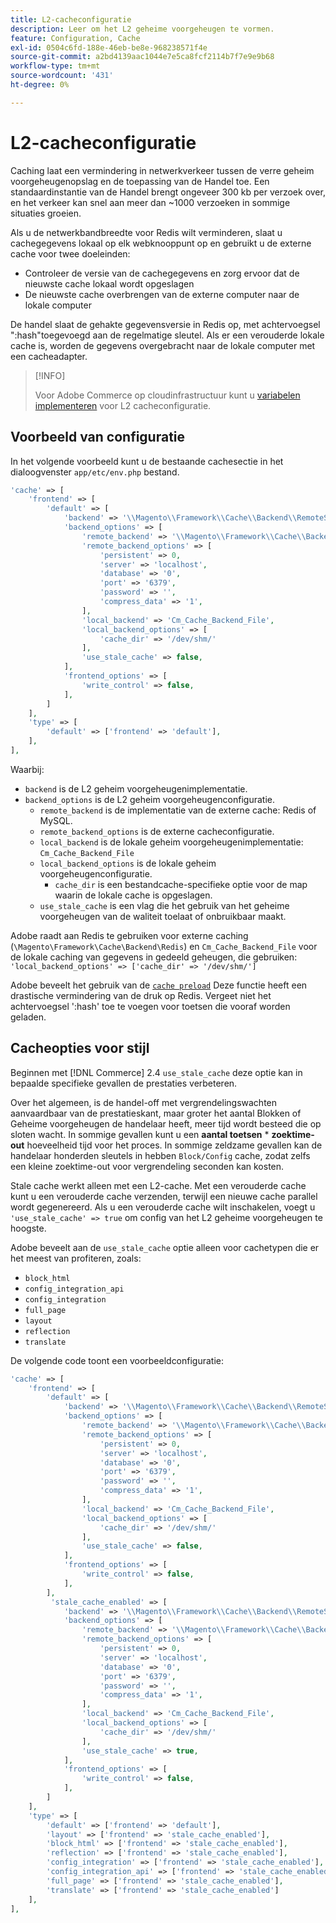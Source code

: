 ```yaml
---
title: L2-cacheconfiguratie
description: Leer om het L2 geheime voorgeheugen te vormen.
feature: Configuration, Cache
exl-id: 0504c6fd-188e-46eb-be8e-968238571f4e
source-git-commit: a2bd4139aac1044e7e5ca8fcf2114b7f7e9e9b68
workflow-type: tm+mt
source-wordcount: '431'
ht-degree: 0%

---
```


# L2-cacheconfiguratie

Caching laat een vermindering in netwerkverkeer tussen de verre geheim voorgeheugenopslag en de toepassing van de Handel toe. Een standaardinstantie van de Handel brengt ongeveer 300 kb per verzoek over, en het verkeer kan snel aan meer dan ~1000 verzoeken in sommige situaties groeien.

Als u de netwerkbandbreedte voor Redis wilt verminderen, slaat u cachegegevens lokaal op elk webknooppunt op en gebruikt u de externe cache voor twee doeleinden:

- Controleer de versie van de cachegegevens en zorg ervoor dat de nieuwste cache lokaal wordt opgeslagen
- De nieuwste cache overbrengen van de externe computer naar de lokale computer

De handel slaat de gehakte gegevensversie in Redis op, met achtervoegsel &quot;:hash&quot;toegevoegd aan de regelmatige sleutel. Als er een verouderde lokale cache is, worden de gegevens overgebracht naar de lokale computer met een cacheadapter.

>[!INFO]
>
>Voor Adobe Commerce op cloudinfrastructuur kunt u [variabelen implementeren](https://experienceleague.adobe.com/docs/commerce-cloud-service/user-guide/configure/env/stage/variables-deploy.html#redis_backend) voor L2 cacheconfiguratie.

## Voorbeeld van configuratie

In het volgende voorbeeld kunt u de bestaande cachesectie in het dialoogvenster `app/etc/env.php` bestand.

```php
'cache' => [
    'frontend' => [
        'default' => [
            'backend' => '\\Magento\\Framework\\Cache\\Backend\\RemoteSynchronizedCache',
            'backend_options' => [
                'remote_backend' => '\\Magento\\Framework\\Cache\\Backend\\Redis',
                'remote_backend_options' => [
                    'persistent' => 0,
                    'server' => 'localhost',
                    'database' => '0',
                    'port' => '6379',
                    'password' => '',
                    'compress_data' => '1',
                ],
                'local_backend' => 'Cm_Cache_Backend_File',
                'local_backend_options' => [
                    'cache_dir' => '/dev/shm/'
                ],
                'use_stale_cache' => false,
            ],
            'frontend_options' => [
                'write_control' => false,
            ],
        ]
    ],
    'type' => [
        'default' => ['frontend' => 'default'],
    ],
],
```

Waarbij:

- `backend` is de L2 geheim voorgeheugenimplementatie.
- `backend_options` is de L2 geheim voorgeheugenconfiguratie.
   - `remote_backend` is de implementatie van de externe cache: Redis of MySQL.
   - `remote_backend_options` is de externe cacheconfiguratie.
   - `local_backend` is de lokale geheim voorgeheugenimplementatie: `Cm_Cache_Backend_File`
   - `local_backend_options` is de lokale geheim voorgeheugenconfiguratie.
      - `cache_dir` is een bestandcache-specifieke optie voor de map waarin de lokale cache is opgeslagen.
   - `use_stale_cache` is een vlag die het gebruik van het geheime voorgeheugen van de waliteit toelaat of onbruikbaar maakt.

Adobe raadt aan Redis te gebruiken voor externe caching (`\Magento\Framework\Cache\Backend\Redis`) en `Cm_Cache_Backend_File` voor de lokale caching van gegevens in gedeeld geheugen, die gebruiken: `'local_backend_options' => ['cache_dir' => '/dev/shm/']`

Adobe beveelt het gebruik van de [`cache preload`](redis-pg-cache.md#redis-preload-feature) Deze functie heeft een drastische vermindering van de druk op Redis. Vergeet niet het achtervoegsel &#39;:hash&#39; toe te voegen voor toetsen die vooraf worden geladen.

## Cacheopties voor stijl

Beginnen met [!DNL Commerce] 2.4 `use_stale_cache` deze optie kan in bepaalde specifieke gevallen de prestaties verbeteren.

Over het algemeen, is de handel-off met vergrendelingswachten aanvaardbaar van de prestatieskant, maar groter het aantal Blokken of Geheime voorgeheugen de handelaar heeft, meer tijd wordt besteed die op sloten wacht. In sommige gevallen kunt u een **aantal toetsen** \* **zoektime-out** hoeveelheid tijd voor het proces. In sommige zeldzame gevallen kan de handelaar honderden sleutels in hebben `Block/Config` cache, zodat zelfs een kleine zoektime-out voor vergrendeling seconden kan kosten.

Stale cache werkt alleen met een L2-cache. Met een verouderde cache kunt u een verouderde cache verzenden, terwijl een nieuwe cache parallel wordt gegenereerd. Als u een verouderde cache wilt inschakelen, voegt u `'use_stale_cache' => true` om config van het L2 geheime voorgeheugen te hoogste.

Adobe beveelt aan de `use_stale_cache` optie alleen voor cachetypen die er het meest van profiteren, zoals:

- `block_html`
- `config_integration_api`
- `config_integration`
- `full_page`
- `layout`
- `reflection`
- `translate`

De volgende code toont een voorbeeldconfiguratie:

```php
'cache' => [
    'frontend' => [
        'default' => [
            'backend' => '\\Magento\\Framework\\Cache\\Backend\\RemoteSynchronizedCache',
            'backend_options' => [
                'remote_backend' => '\\Magento\\Framework\\Cache\\Backend\\Redis',
                'remote_backend_options' => [
                    'persistent' => 0,
                    'server' => 'localhost',
                    'database' => '0',
                    'port' => '6379',
                    'password' => '',
                    'compress_data' => '1',
                ],
                'local_backend' => 'Cm_Cache_Backend_File',
                'local_backend_options' => [
                    'cache_dir' => '/dev/shm/'
                ],
                'use_stale_cache' => false,
            ],
            'frontend_options' => [
                'write_control' => false,
            ],
        ],
         'stale_cache_enabled' => [
            'backend' => '\\Magento\\Framework\\Cache\\Backend\\RemoteSynchronizedCache',
            'backend_options' => [
                'remote_backend' => '\\Magento\\Framework\\Cache\\Backend\\Redis',
                'remote_backend_options' => [
                    'persistent' => 0,
                    'server' => 'localhost',
                    'database' => '0',
                    'port' => '6379',
                    'password' => '',
                    'compress_data' => '1',
                ],
                'local_backend' => 'Cm_Cache_Backend_File',
                'local_backend_options' => [
                    'cache_dir' => '/dev/shm/'
                ],
                'use_stale_cache' => true,
            ],
            'frontend_options' => [
                'write_control' => false,
            ],
        ]
    ],
    'type' => [
        'default' => ['frontend' => 'default'],
        'layout' => ['frontend' => 'stale_cache_enabled'],
        'block_html' => ['frontend' => 'stale_cache_enabled'],
        'reflection' => ['frontend' => 'stale_cache_enabled'],
        'config_integration' => ['frontend' => 'stale_cache_enabled'],
        'config_integration_api' => ['frontend' => 'stale_cache_enabled'],
        'full_page' => ['frontend' => 'stale_cache_enabled'],
        'translate' => ['frontend' => 'stale_cache_enabled']
    ],
],
```
